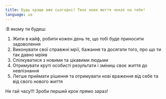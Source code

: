 ```yaml
---
title: Будь краще вже сьогодні! Твоє нове життя чекає на тебе!
language: ua
---
```


<p>:В якому ти будеш:</p>

<ol>
    <li>Жити в кайф, робити кожен день те, що тобі буде приносити задоволення</li>
    <li>Виконувати свої справжні мрії, бажання та досягати того, про що ти так давно мріяв</li>
    <li>Спілкуватися з новими та цікавими людьми</li>
    <li>Отримувати круті особисті результати і зміниш своє життя до невпізнання</li>
    <li>Легше приймати рішення та отримувати нові враження від себе та від свого нового життя</li>
</ol>

<p>Не гай часу!!! Зроби перший крок прямо зараз!</p>
